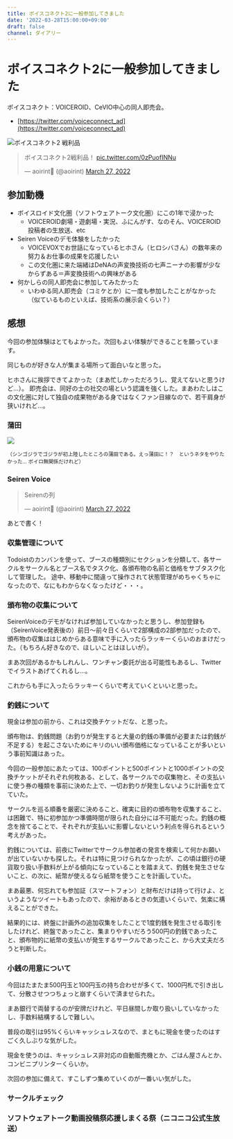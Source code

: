 ```yaml
---
title: ボイスコネクト2に一般参加してきました
date: '2022-03-28T15:00:00+09:00'
draft: false
channel: ダイアリー
---
```

# ボイスコネクト2に一般参加してきました

ボイスコネクト：VOICEROID、CeVIO中心の同人即売会。

- [https://twitter.com/voiceconnect_ad](https://twitter.com/voiceconnect_ad)

![ボイスコネクト2 戦利品](images/voiceconnect2_collected.jpg)

<blockquote class="twitter-tweet"><p lang="ja" dir="ltr">ボイスコネクト2戦利品！ <a href="https://t.co/0zPuofINNu">pic.twitter.com/0zPuofINNu</a></p>&mdash; aoirint🎐 (@aoirint) <a href="https://twitter.com/aoirint/status/1508034281872007170?ref_src=twsrc%5Etfw">March 27, 2022</a></blockquote>

## 参加動機

- ボイスロイド文化圏（ソフトウェアトーク文化圏）にこの1年で浸かった
  - VOICEROID劇場・遊劇場・実況、ふにんがす、なのそん、VOICEROID投稿者の生放送、etc
- Seiren Voiceのデモ体験をしたかった
  - VOICEVOXでお世話になっているヒホさん（ヒロシバさん）の数年来の努力＆お仕事の成果を応援したい
  - この文化圏に来た端緒はDeNAの声変換技術の七声ニーナの影響が少なからずある＝声変換技術への興味がある
- 何かしらの同人即売会に参加してみたかった
  - いわゆる同人即売会（コミケとか）に一度も参加したことがなかった（似ているものといえば、技術系の展示会くらい？）

## 感想

今回の参加体験はとてもよかった。次回もよい体験ができることを願っています。

同じものが好きな人が集まる場所って面白いなと思った。

ヒホさんに挨拶できてよかった（まあ忙しかっただろうし、覚えてないと思うけど…）。
即売会は、同好の士の社交の場という認識を強くした。まあわたしはこの文化圏に対して独自の成果物がある身ではなくファン目線なので、若干肩身が狭いけれど...。

### 蒲田

![](./images/keikyu_kamata.jpg)

<small>（シンゴジラでゴジラが初上陸したところの蒲田である。えっ蒲田に！？　というネタをやりたかった… ボイロ無関係だけれど）</small>

### Seiren Voice

<blockquote class="twitter-tweet"><p lang="ja" dir="ltr">Seirenの列</p>&mdash; aoirint🎐 (@aoirint) <a href="https://twitter.com/aoirint/status/1507956284783751169?ref_src=twsrc%5Etfw">March 27, 2022</a></blockquote>

あとで書く！

### 収集管理について

Todoistのカンバンを使って、ブースの種類別にセクションを分類して、各サークルをサークル名とブース名でタスク化、各頒布物の名前と価格をサブタスク化して管理した。
途中、移動中に間違って操作されて状態管理がめちゃくちゃになったので、なにもわからなくなったけど・・・。

### 頒布物の収集について

SeirenVoiceのデモがなければ参加していなかったと思うし、参加登録も（SeirenVoice発表後の）前日～前々日くらいで2部構成の2部参加だったので、頒布物の収集ははじめからある意味で手に入ったらラッキーくらいのおまけだった。（もちろん好きなので、ほしいことはほしいが）。

まあ次回があるかもしれんし、ワンチャン委託が出る可能性もあるし、Twitterでイラストあげてくれるし...。

これからも手に入ったらラッキーくらいで考えていくといいと思った。

### 釣銭について

現金は参加の前から、これは交換チケットだな、と思った。

頒布物は、釣銭問題（お釣りが発生すると大量の釣銭の準備が必要または釣銭が不足する）を起こさないためにキリのいい頒布価格になっていることが多いという事前知識はあった。

今回の一般参加にあたっては、100ポイントと500ポイントと1000ポイントの交換チケットがそれぞれ何枚ある、として、各サークルでの収集物と、その支払いに使う券の種類を事前に決めた上で、一切お釣りが発生しないように計画を立てていた。

サークルを巡る順番を厳密に決めること、確実に目的の頒布物を収集すること、は困難で、特に初参加かつ準備時間が限られた自分には不可能だった。釣銭の概念を捨てることで、それぞれが支払いに影響しないという利点を得られるという考えがあった。

釣銭については、前夜にTwitterでサークル参加者の発言を検索して何かお願いが出ていないかも探した。それは特に見つけられなかったが、この頃は銀行の硬貨取り扱い手数料が上がる傾向になっていることを踏まえて、釣銭を発生させないこと、の次に、紙幣が使えるなら紙幣を使うことを計画していた。

まあ最悪、何忘れても参加証（スマートフォン）と財布だけは持って行けよ、というようなツイートもあったので、余裕があるときの気遣いくらいで、気楽に構えることができた。

結果的には、終盤に計画外の追加収集をしたことで1度釣銭を発生させる取引をしたけれど、終盤であったこと、集まりやすいだろう500円の釣銭であったこと、頒布物的に紙幣の支払いが発生するサークルであったこと、から大丈夫だろうと判断した。

### 小銭の用意について

今回はたまたま500円玉と100円玉の持ち合わせが多くて、1000円札で引き出して、分散させつつちょっと崩すくらいで済ませられた。

まあ銀行で両替するのが安牌だけれど、平日昼間しか取り扱いしていなかったし、手数料結構するしで難しい。

普段の取引は95%くらいキャッシュレスなので、まともに現金を使ったのはすごく久しぶりな気がした。

現金を使うのは、キャッシュレス非対応の自動販売機とか、ごはん屋さんとか、コンビニプリンターくらいか。

次回の参加に備えて、すこしずつ集めていくのが一番いい気がした。

### サークルチェック

### ソフトウェアトーク動画投稿祭応援しまくる祭（ニコニコ公式生放送）
